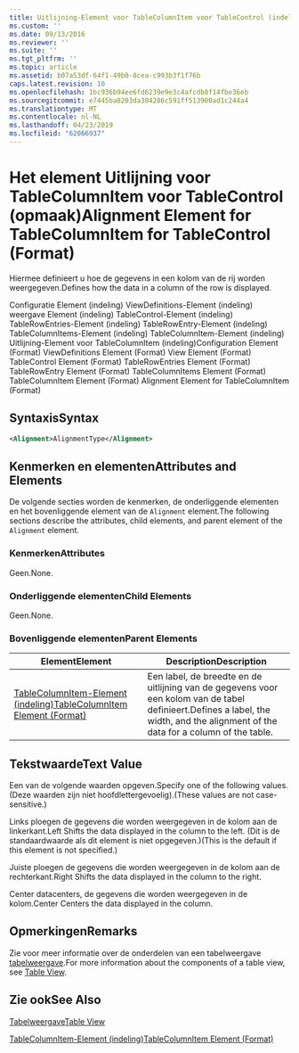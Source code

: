 ```yaml
---
title: Uitlijning-Element voor TableColumnItem voor TableControl (indeling) | Microsoft Docs
ms.custom: ''
ms.date: 09/13/2016
ms.reviewer: ''
ms.suite: ''
ms.tgt_pltfrm: ''
ms.topic: article
ms.assetid: b07a53df-64f1-49b0-8cea-c993b3f1f76b
caps.latest.revision: 10
ms.openlocfilehash: 1bc936b94ee6fd6239e9e3c4afcdb8f14fbe36eb
ms.sourcegitcommit: e7445ba8203da304286c591ff513900ad1c244a4
ms.translationtype: MT
ms.contentlocale: nl-NL
ms.lasthandoff: 04/23/2019
ms.locfileid: "62066937"
---
```

# <a name="alignment-element-for-tablecolumnitem-for-tablecontrol-format"></a><span data-ttu-id="1b884-102">Het element Uitlijning voor TableColumnItem voor TableControl (opmaak)</span><span class="sxs-lookup"><span data-stu-id="1b884-102">Alignment Element for TableColumnItem for TableControl (Format)</span></span>

<span data-ttu-id="1b884-103">Hiermee definieert u hoe de gegevens in een kolom van de rij worden weergegeven.</span><span class="sxs-lookup"><span data-stu-id="1b884-103">Defines how the data in a column of the row is displayed.</span></span>

<span data-ttu-id="1b884-104">Configuratie Element (indeling) ViewDefinitions-Element (indeling) weergave Element (indeling) TableControl-Element (indeling) TableRowEntries-Element (indeling) TableRowEntry-Element (indeling) TableColumnItems-Element (indeling) TableColumnItem-Element (indeling) Uitlijning-Element voor TableColumnItem (indeling)</span><span class="sxs-lookup"><span data-stu-id="1b884-104">Configuration Element (Format) ViewDefinitions Element (Format) View Element (Format) TableControl Element (Format) TableRowEntries Element (Format) TableRowEntry Element (Format) TableColumnItems Element (Format) TableColumnItem Element (Format) Alignment Element for TableColumnItem (Format)</span></span>

## <a name="syntax"></a><span data-ttu-id="1b884-105">Syntaxis</span><span class="sxs-lookup"><span data-stu-id="1b884-105">Syntax</span></span>

```xml
<Alignment>AlignmentType</Alignment>
```

## <a name="attributes-and-elements"></a><span data-ttu-id="1b884-106">Kenmerken en elementen</span><span class="sxs-lookup"><span data-stu-id="1b884-106">Attributes and Elements</span></span>

<span data-ttu-id="1b884-107">De volgende secties worden de kenmerken, de onderliggende elementen en het bovenliggende element van de `Alignment` element.</span><span class="sxs-lookup"><span data-stu-id="1b884-107">The following sections describe the attributes, child elements, and parent element of the `Alignment` element.</span></span>

### <a name="attributes"></a><span data-ttu-id="1b884-108">Kenmerken</span><span class="sxs-lookup"><span data-stu-id="1b884-108">Attributes</span></span>

<span data-ttu-id="1b884-109">Geen.</span><span class="sxs-lookup"><span data-stu-id="1b884-109">None.</span></span>

### <a name="child-elements"></a><span data-ttu-id="1b884-110">Onderliggende elementen</span><span class="sxs-lookup"><span data-stu-id="1b884-110">Child Elements</span></span>

<span data-ttu-id="1b884-111">Geen.</span><span class="sxs-lookup"><span data-stu-id="1b884-111">None.</span></span>

### <a name="parent-elements"></a><span data-ttu-id="1b884-112">Bovenliggende elementen</span><span class="sxs-lookup"><span data-stu-id="1b884-112">Parent Elements</span></span>

|<span data-ttu-id="1b884-113">Element</span><span class="sxs-lookup"><span data-stu-id="1b884-113">Element</span></span>|<span data-ttu-id="1b884-114">Description</span><span class="sxs-lookup"><span data-stu-id="1b884-114">Description</span></span>|
|-------------|-----------------|
|[<span data-ttu-id="1b884-115">TableColumnItem-Element (indeling)</span><span class="sxs-lookup"><span data-stu-id="1b884-115">TableColumnItem Element (Format)</span></span>](./tablecolumnitem-element-for-tablecolumnitems-for-tablecontrol-format.md)|<span data-ttu-id="1b884-116">Een label, de breedte en de uitlijning van de gegevens voor een kolom van de tabel definieert.</span><span class="sxs-lookup"><span data-stu-id="1b884-116">Defines a label, the width, and the alignment of the data for a column of the table.</span></span>|

## <a name="text-value"></a><span data-ttu-id="1b884-117">Tekstwaarde</span><span class="sxs-lookup"><span data-stu-id="1b884-117">Text Value</span></span>

<span data-ttu-id="1b884-118">Een van de volgende waarden opgeven.</span><span class="sxs-lookup"><span data-stu-id="1b884-118">Specify one of the following values.</span></span> <span data-ttu-id="1b884-119">(Deze waarden zijn niet hoofdlettergevoelig).</span><span class="sxs-lookup"><span data-stu-id="1b884-119">(These values are not case-sensitive.)</span></span>

<span data-ttu-id="1b884-120">Links ploegen de gegevens die worden weergegeven in de kolom aan de linkerkant.</span><span class="sxs-lookup"><span data-stu-id="1b884-120">Left Shifts the data displayed in the column to the left.</span></span> <span data-ttu-id="1b884-121">(Dit is de standaardwaarde als dit element is niet opgegeven.)</span><span class="sxs-lookup"><span data-stu-id="1b884-121">(This is the default if this element is not specified.)</span></span>

<span data-ttu-id="1b884-122">Juiste ploegen de gegevens die worden weergegeven in de kolom aan de rechterkant.</span><span class="sxs-lookup"><span data-stu-id="1b884-122">Right Shifts the data displayed in the column to the right.</span></span>

<span data-ttu-id="1b884-123">Center datacenters, de gegevens die worden weergegeven in de kolom.</span><span class="sxs-lookup"><span data-stu-id="1b884-123">Center Centers the data displayed in the column.</span></span>

## <a name="remarks"></a><span data-ttu-id="1b884-124">Opmerkingen</span><span class="sxs-lookup"><span data-stu-id="1b884-124">Remarks</span></span>

<span data-ttu-id="1b884-125">Zie voor meer informatie over de onderdelen van een tabelweergave [tabelweergave](./creating-a-table-view.md).</span><span class="sxs-lookup"><span data-stu-id="1b884-125">For more information about the components of a table view, see [Table View](./creating-a-table-view.md).</span></span>

## <a name="see-also"></a><span data-ttu-id="1b884-126">Zie ook</span><span class="sxs-lookup"><span data-stu-id="1b884-126">See Also</span></span>

[<span data-ttu-id="1b884-127">Tabelweergave</span><span class="sxs-lookup"><span data-stu-id="1b884-127">Table View</span></span>](./creating-a-table-view.md)

[<span data-ttu-id="1b884-128">TableColumnItem-Element (indeling)</span><span class="sxs-lookup"><span data-stu-id="1b884-128">TableColumnItem Element (Format)</span></span>](./tablecolumnitem-element-for-tablecolumnitems-for-tablecontrol-format.md)
